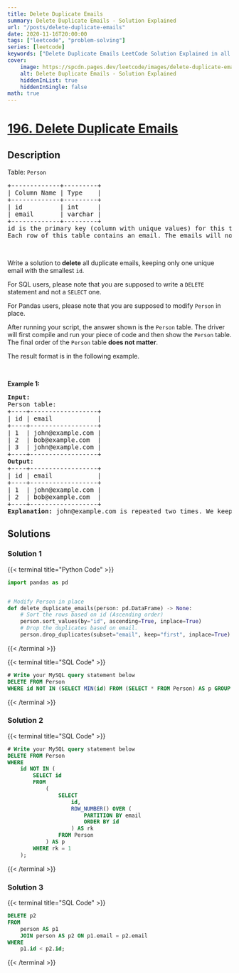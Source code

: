 ```yaml
---
title: Delete Duplicate Emails
summary: Delete Duplicate Emails - Solution Explained
url: "/posts/delete-duplicate-emails"
date: 2020-11-16T20:00:00
tags: ["leetcode", "problem-solving"]
series: [leetcode]
keywords: ["Delete Duplicate Emails LeetCode Solution Explained in all languages", "196", "leetcode question 196", "Delete Duplicate Emails", "LeetCode", "leetcode solution in Python3 C++ Java Go PHP Ruby Swift TypeScript Rust C# JavaScript C", "GeeksforGeeks", "InterviewBit", "Coding Ninjas", "HackerRank", "HackerEarth", "CodeChef", "TopCoder", "AlgoExpert", "freeCodeCamp", "Codeforces", "GitHub", "AtCoder", "Samir Paul"]
cover:
    image: https://spcdn.pages.dev/leetcode/images/delete-duplicate-emails.webp
    alt: Delete Duplicate Emails - Solution Explained
    hiddenInList: true
    hiddenInSingle: false
math: true
---
```



# [196. Delete Duplicate Emails](https://leetcode.com/problems/delete-duplicate-emails)


## Description

<p>Table: <code>Person</code></p>

<pre>
+-------------+---------+
| Column Name | Type    |
+-------------+---------+
| id          | int     |
| email       | varchar |
+-------------+---------+
id is the primary key (column with unique values) for this table.
Each row of this table contains an email. The emails will not contain uppercase letters.
</pre>

<p>&nbsp;</p>

<p>Write a solution to<strong> delete</strong> all duplicate emails, keeping only one unique email with the smallest <code>id</code>.</p>

<p>For SQL users, please note that you are supposed to write a <code>DELETE</code> statement and not a <code>SELECT</code> one.</p>

<p>For Pandas users, please note that you are supposed to modify <code>Person</code> in place.</p>

<p>After running your script, the answer shown is the <code>Person</code> table. The driver will first compile and run your piece of code and then show the <code>Person</code> table. The final order of the <code>Person</code> table <strong>does not matter</strong>.</p>

<p>The result format is in the following example.</p>

<p>&nbsp;</p>
<p><strong class="example">Example 1:</strong></p>

<pre>
<strong>Input:</strong> 
Person table:
+----+------------------+
| id | email            |
+----+------------------+
| 1  | john@example.com |
| 2  | bob@example.com  |
| 3  | john@example.com |
+----+------------------+
<strong>Output:</strong> 
+----+------------------+
| id | email            |
+----+------------------+
| 1  | john@example.com |
| 2  | bob@example.com  |
+----+------------------+
<strong>Explanation:</strong> john@example.com is repeated two times. We keep the row with the smallest Id = 1.
</pre>

## Solutions

### Solution 1

<!-- tabs:start -->

{{< terminal title="Python Code" >}}
```python
import pandas as pd


# Modify Person in place
def delete_duplicate_emails(person: pd.DataFrame) -> None:
    # Sort the rows based on id (Ascending order)
    person.sort_values(by="id", ascending=True, inplace=True)
    # Drop the duplicates based on email.
    person.drop_duplicates(subset="email", keep="first", inplace=True)
```
{{< /terminal >}}

{{< terminal title="SQL Code" >}}
```sql
# Write your MySQL query statement below
DELETE FROM Person
WHERE id NOT IN (SELECT MIN(id) FROM (SELECT * FROM Person) AS p GROUP BY email);
```
{{< /terminal >}}

<!-- tabs:end -->

### Solution 2

<!-- tabs:start -->

{{< terminal title="SQL Code" >}}
```sql
# Write your MySQL query statement below
DELETE FROM Person
WHERE
    id NOT IN (
        SELECT id
        FROM
            (
                SELECT
                    id,
                    ROW_NUMBER() OVER (
                        PARTITION BY email
                        ORDER BY id
                    ) AS rk
                FROM Person
            ) AS p
        WHERE rk = 1
    );
```
{{< /terminal >}}

<!-- tabs:end -->

### Solution 3

<!-- tabs:start -->

{{< terminal title="SQL Code" >}}
```sql
DELETE p2
FROM
    person AS p1
    JOIN person AS p2 ON p1.email = p2.email
WHERE
    p1.id < p2.id;
```
{{< /terminal >}}

<!-- tabs:end -->

<!-- end -->
